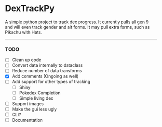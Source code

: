 # DexTrackPy
A simple python project to track dex progress. It currently pulls all gen 9 and will even track gender and alt forms. It may pull extra forms, such as Pikachu with Hats.

---
### TODO
- [ ] Clean up code
- [ ] Convert data internally to dataclass
- [ ] Reduce number of data transforms
- [x] Add comments (Ongoing as well)
- [ ] Add support for other types of tracking
  - [ ] Shiny
  - [ ] Pokedex Completion
  - [ ] Simple living dex
- [ ] Support images
- [ ] Make the gui less ugly
- [ ] CLI?
- [ ] Documentation